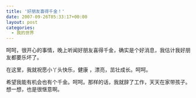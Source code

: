 ```yaml
---
title: '好朋友喜得千金！'
date: 2007-09-26T05:33:17+00:00
layout: post
categories:
  - 我的世界
---
```


呵呵，很开心的事情，晚上听闻好朋友喜得千金，确实是个好消息，我估计我好朋友都要乐坏了。

在这里，我就祝愿小丫头快乐，健康 ，漂亮，茁壮成长。呵呵。

希望我能有机会也有个千金。呵呵。那样的话，我就辞了工作，天天在家带孩子。想一想，也是很惬意啊。